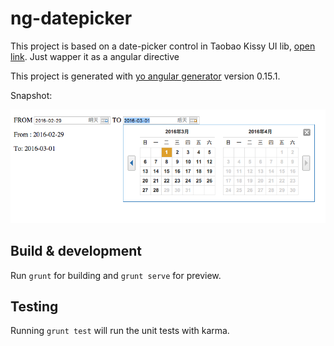 # ng-datepicker

This project is based on a date-picker control in Taobao Kissy UI lib, [open link](http://fgm.cc/learn/calendar/trip-calendar/demo1.html).
Just wapper it as a angular directive

This project is generated with [yo angular generator](https://github.com/yeoman/generator-angular)
version 0.15.1.

Snapshot:

![Snapshot1](https://raw.githubusercontent.com/deanwong/ngDatepicker/master/snapshot1.png)

## Build & development

Run `grunt` for building and `grunt serve` for preview.

## Testing

Running `grunt test` will run the unit tests with karma.
